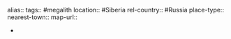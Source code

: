 alias::
tags:: #megalith
location:: #Siberia
rel-country:: #Russia
place-type::
nearest-town::
map-url::

-
